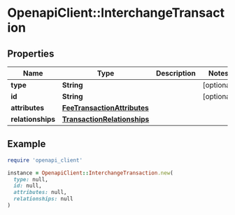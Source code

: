 # OpenapiClient::InterchangeTransaction

## Properties

| Name | Type | Description | Notes |
| ---- | ---- | ----------- | ----- |
| **type** | **String** |  | [optional] |
| **id** | **String** |  | [optional] |
| **attributes** | [**FeeTransactionAttributes**](FeeTransactionAttributes.md) |  |  |
| **relationships** | [**TransactionRelationships**](TransactionRelationships.md) |  |  |

## Example

```ruby
require 'openapi_client'

instance = OpenapiClient::InterchangeTransaction.new(
  type: null,
  id: null,
  attributes: null,
  relationships: null
)
```

